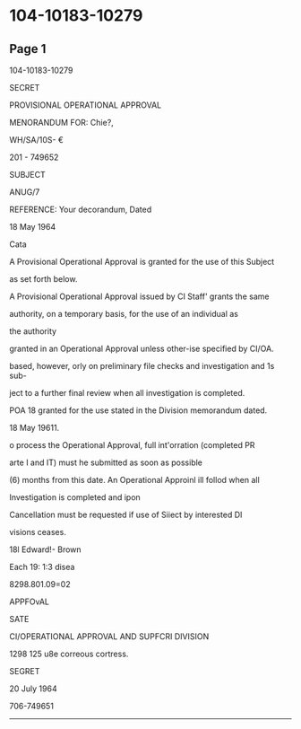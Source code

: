 # 104-10183-10279

## Page 1

104-10183-10279

SECRET

PROVISIONAL OPERATIONAL APPROVAL

MENORANDUM FOR: Chie?,

WH/SA/10S- €

201 - 749652

SUBJECT

ANUG/7

REFERENCE: Your decorandum, Dated

18 May 1964

Cata

A Provisional Operational Approval is granted for the use of this Subject

as set forth below.

A Provisional Operational Approval issued by CI Staff' grants the same

authority, on a temporary basis, for the use of an individual as

the authority

granted in an Operational Approval unless other-ise specified by CI/OA.

based, however, orly on preliminary file checks and investigation and 1s sub-

ject to a further final review when all investigation is completed.

POA 18 granted for the use stated in the Division memorandum dated.

18 May 19611.

o process the Operational Approval, full int'orration (completed PR

arte I and IT) must he submitted as soon as possible

(6) months from this date. An Operational Approinl ill follod when all

Investigation is completed and ipon

Cancellation must be requested if use of Siiect by interested DI

visions ceases.

18l Edward!- Brown

Each 19: 1:3 disea

8298.801.09=02

APPFOvAL

SATE

CI/OPERATIONAL APPROVAL AND SUPFCRI DIVISION

1298 125 u8e correous cortress.

SEGRET

20 July 1964

706-749651

---

